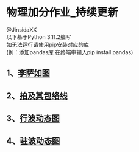 # 物理加分作业_持续更新

@JinsidaXX  
以下基于Python 3.11.2编写  
如无法运行请使用pip安装对应的库  
(例：添加pandas库 在终端中输入pip install pandas)  
## 1、[李萨如图](https://github.com/JinsidaFF/Physics/blob/main/%E6%9D%8E%E8%90%A8%E5%A6%82%E5%9B%BE.py)
## 2、[拍及其包络线](https://github.com/JinsidaFF/Physics/blob/main/%E6%8B%8D%E5%8F%8A%E5%8C%85%E7%BB%9C%E7%BA%BF.py)
## 3、[行波动态图](https://github.com/JinsidaFF/Physics/blob/main/%E8%A1%8C%E6%B3%A2.py)
## 4、[驻波动态图](https://github.com/JinsidaFF/Physics/blob/main/%E9%A9%BB%E6%B3%A2.py)
